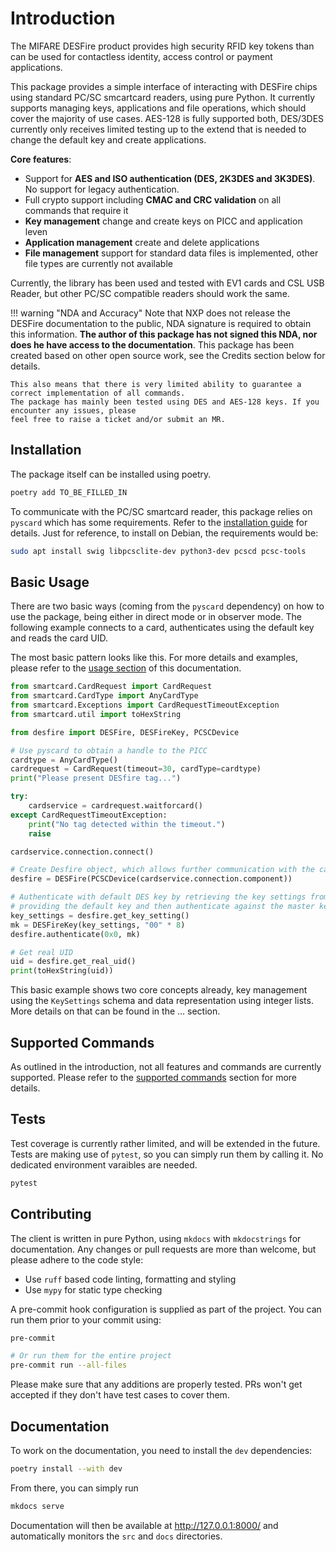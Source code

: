 # Introduction

The MIFARE DESFire product provides high security RFID key tokens than can be used for contactless identity, access control or payment applications.

This package provides a simple interface of interacting with DESFire chips using standard PC/SC smcartcard readers, using pure Python.
It currently supports managing keys, applications and file operations, which should cover the majority of use cases.
AES-128 is fully supported both, DES/3DES currently only receives limited testing up to the extend that is needed to change the default key and create applications.

**Core features**:

- Support for **AES and ISO authentication (DES, 2K3DES and 3K3DES)**. No support for legacy authentication.
- Full crypto support including **CMAC and CRC validation** on all commands that require it
- **Key management** change and create keys on PICC and application leven
- **Application management** create and delete applications
- **File management** support for standard data files is implemented, other file types are currently not available

Currently, the library has been used and tested with EV1 cards and CSL USB Reader, but other PC/SC compatible readers should work the same.

!!! warning "NDA and Accuracy"
    Note that NXP does not release the DESFire documentation to the public, NDA signature is required to obtain this information.
    **The author of this package has not signed this NDA, nor does he have access to the documentation**.
    This package has been created based on other open source work, see the Credits section below for details.

    This also means that there is very limited ability to guarantee a correct implementation of all commands.
    The package has mainly been tested using DES and AES-128 keys. If you encounter any issues, please
    feel free to raise a ticket and/or submit an MR.

## Installation

The package itself can be installed using poetry.

```bash
poetry add TO_BE_FILLED_IN
```

To communicate with the PC/SC smartcard reader, this package relies on `pyscard` which has some requirements.
Refer to the [installation guide](https://github.com/LudovicRousseau/pyscard/blob/master/INSTALL.md) for details.
Just for reference, to install on Debian, the requirements would be:

```bash
sudo apt install swig libpcsclite-dev python3-dev pcscd pcsc-tools
```

## Basic Usage

There are two basic ways (coming from the `pyscard` dependency) on how to use the package, being either in direct
mode or in observer mode. The following example connects to a card, authenticates using the default key and reads
the card UID.

The most basic pattern looks like this. For more details and examples, please refer to the [usage section](usage.md)
of this documentation.

```python
from smartcard.CardRequest import CardRequest
from smartcard.CardType import AnyCardType
from smartcard.Exceptions import CardRequestTimeoutException
from smartcard.util import toHexString

from desfire import DESFire, DESFireKey, PCSCDevice

# Use pyscard to obtain a handle to the PICC
cardtype = AnyCardType()
cardrequest = CardRequest(timeout=30, cardType=cardtype)
print("Please present DESfire tag...")

try:
    cardservice = cardrequest.waitforcard()
except CardRequestTimeoutException:
    print("No tag detected within the timeout.")
    raise

cardservice.connection.connect()

# Create Desfire object, which allows further communication with the card
desfire = DESFire(PCSCDevice(cardservice.connection.component))

# Authenticate with default DES key by retrieving the key settings from the card,
# providing the default key and then authenticate against the master key 0x0
key_settings = desfire.get_key_setting()
mk = DESFireKey(key_settings, "00" * 8)
desfire.authenticate(0x0, mk)

# Get real UID
uid = desfire.get_real_uid()
print(toHexString(uid))
```

This basic example shows two core concepts already, key management using the `KeySettings` schema and data
representation using integer lists. More details on that can be found in the ... section.

## Supported Commands

As outlined in the introduction, not all features and commands are currently supported.
Please refer to the [supported commands](supported-commands.md) section for more details.

## Tests

Test coverage is currently rather limited, and will be extended in the future.
Tests are making use of `pytest`, so you can simply run them by calling it. No dedicated environment varaibles are needed.

```bash
pytest
```

## Contributing

The client is written in pure Python, using `mkdocs` with `mkdocstrings` for documentation. Any changes or
pull requests are more than welcome, but please adhere to the code style:

- Use `ruff` based code linting, formatting and styling
- Use `mypy` for static type checking

A pre-commit hook configuration is supplied as part of the project. You can run them prior to your commit using:

```bash
pre-commit

# Or run them for the entire project
pre-commit run --all-files
```

Please make sure that any additions are properly tested. PRs won't get accepted if they don't have test cases to
cover them.

## Documentation

To work on the documentation, you need to install the `dev` dependencies:

```bash
poetry install --with dev
```

From there, you can simply run

```bash
mkdocs serve
```

Documentation will then be available at http://127.0.0.1:8000/ and automatically monitors the `src` and `docs` directories.
